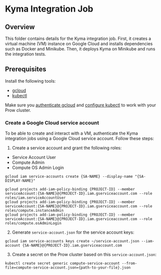 # Kyma Integration Job

## Overview

This folder contains details for the Kyma integration job. First, it creates a virtual machine (VM) instance on Google Cloud and installs dependencies such as Docker and Minikube. Then, it deploys Kyma on Minikube and runs the integration tests.

## Prerequisites

Install the following tools:

- [gcloud](https://cloud.google.com/sdk/gcloud/)
- [kubectl](https://kubernetes.io/docs/tasks/tools/install-kubectl/)  

Make sure you [authenticate gcloud](https://cloud.google.com/sdk/docs/authorizing) and [configure kubectl](https://cloud.google.com/kubernetes-engine/docs/how-to/cluster-access-for-kubectl) to work with your Prow cluster.

### Create a Google Cloud service account

To be able to create and interact with a VM, authenticate the Kyma integration jobs using a Google Cloud service account. Follow these steps:

1. Create a service account and grant the following roles:

- Service Account User
- Compute Admin
- Compute OS Admin Login

```
gcloud iam service-accounts create {SA-NAME} --display-name "{SA-DISPLAY-NAME}"
```

```
gcloud projects add-iam-policy-binding {PROJECT-ID} --member serviceAccount:{SA-NAME}@{PROJECT-ID}.iam.gserviceaccount.com --role roles/iam.serviceAccountUser
gcloud projects add-iam-policy-binding {PROJECT-ID} --member serviceAccount:{SA-NAME}@{PROJECT-ID}.iam.gserviceaccount.com --role roles/compute.instanceAdmin
gcloud projects add-iam-policy-binding {PROJECT-ID} --member serviceAccount:{SA-NAME}@{PROJECT-ID}.iam.gserviceaccount.com --role roles/compute.osAdminLogin
```

2. Generate `service-account.json` for the service account keys:

```
gcloud iam service-accounts keys create ~/service-account.json --iam-account {SA-NAME}@{PROJECT-ID}.iam.gserviceaccount.com
```

3. Create a secret on the Prow cluster based on this `service-account.json`:

```
kubectl create secret generic compute-service-account --from-file=compute-service-account.json={path-to-your-file}.json
```

